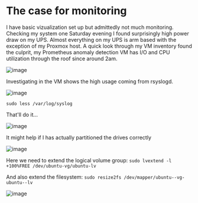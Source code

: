 # The case for monitoring
I have basic vizualization set up but admittedly not much monitoring. Checking my system one Saturday evening I found surprisingly high power draw on my UPS. Almost everything on my UPS is arm based with the exception of my Proxmox host. A quick look through my VM inventory found the culprit, my Prometheus anomaly detection VM has I/O and CPU utilization through the roof since around 2am.

![image](https://github.com/user-attachments/assets/f395f97c-3cd6-4046-975b-fcb2452b52db)

Investigating in the VM shows the high usage coming from rsyslogd.

![image](https://github.com/user-attachments/assets/7bde971c-514c-4f9e-ae4b-94bbb266abab)

`sudo less /var/log/syslog`

That'll do it...

![image](https://github.com/user-attachments/assets/11a4782f-bf25-48a5-8150-ef92d125a96d)

It might help if I has actually partitioned the drives correctly

![image](https://github.com/user-attachments/assets/ea1bcfb8-3d16-4b6f-8d6c-225c6f5663e9)

Here we need to extend the logical volume group: `sudo lvextend -l +100%FREE /dev/ubuntu-vg/ubuntu-lv`

And also extend the filesystem: `sudo resize2fs /dev/mapper/ubuntu--vg-ubuntu--lv`

![image](https://github.com/user-attachments/assets/a0879155-5970-4553-88f0-7c98f1165c5c)
